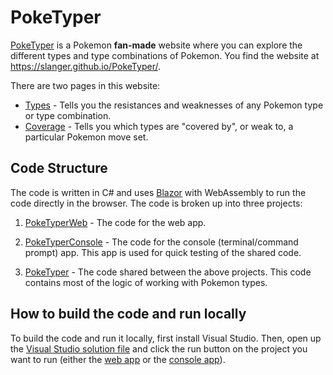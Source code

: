 # PokeTyper

[PokeTyper](https://slanger.github.io/PokeTyper/) is a Pokemon **fan-made** website where you can
explore the different types and type combinations of Pokemon. You find the website at
<https://slanger.github.io/PokeTyper/>.

There are two pages in this website:

-   [Types](https://slanger.github.io/PokeTyper/types) - Tells you the resistances and weaknesses
    of any Pokemon type or type combination.
-   [Coverage](https://slanger.github.io/PokeTyper/coverage) - Tells you which types are "covered
    by", or weak to, a particular Pokemon move set.

## Code Structure

The code is written in C# and uses [Blazor](http://blazor.net) with WebAssembly to run the code
directly in the browser. The code is broken up into three projects:

1. [PokeTyperWeb](src/PokeTyperWeb) - The code for the web app.

2. [PokeTyperConsole](src/PokeTyperConsole) - The code for the console (terminal/command prompt)
   app. This app is used for quick testing of the shared code.

3. [PokeTyper](src/PokeTyper) - The code shared between the above projects. This code contains most
   of the logic of working with Pokemon types.

## How to build the code and run locally

To build the code and run it locally, first install Visual Studio. Then, open up the
[Visual Studio solution file](src/PokeTyper.sln) and click the run button on the project you want
to run (either the [web app](src/PokeTyperWeb) or the [console app](src/PokeTyperConsole)).
